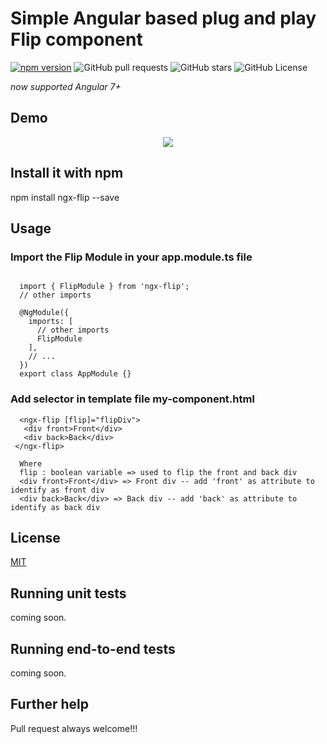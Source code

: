 

# Simple Angular based plug and play Flip component

[![npm version](https://badge.fury.io/js/ngx-flip.svg)](https://badge.fury.io/js/ngx-flip)
![GitHub pull requests](https://img.shields.io/github/issues-pr/ritsrivastava01/ngxFlip.svg)
![GitHub stars](https://img.shields.io/github/stars/ritsrivastava01/ngxFlip.svg)
![GitHub License](https://img.shields.io/badge/license-MIT-green.svg)

*now supported Angular 7+*

## Demo
<p align="center">
<img src ="https://github.com/ritsrivastava01/ngxFlip/raw/master/Flip.gif" /></p>

## Install it with npm
npm install ngx-flip --save

## Usage
### Import the Flip Module in your app.module.ts file
```
  
  import { FlipModule } from 'ngx-flip';
  // other imports 
  
  @NgModule({
    imports: [
      // other imports 
      FlipModule
    ],
    // ...
  })
  export class AppModule {}

```
### Add selector in template file my-component.html
```
  <ngx-flip [flip]="flipDiv">
   <div front>Front</div>
   <div back>Back</div>
 </ngx-flip>
 
  Where
  flip : boolean variable => used to flip the front and back div
  <div front>Front</div> => Front div -- add 'front' as attribute to identify as front div
  <div back>Back</div> => Back div -- add 'back' as attribute to identify as back div
```

## License

[MIT](https://opensource.org/licenses/MIT) 

## Running unit tests

coming soon. 

## Running end-to-end tests

coming soon.

## Further help

Pull request always welcome!!!
